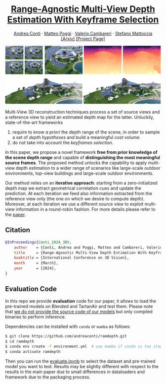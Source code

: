 <h1 align="center">
<a href="">Range-Agnostic Multi-View Depth Estimation With Keyframe Selection</a>
</h1>

<p>
<div align="center">
    <a href="https://andreaconti.github.io">Andrea Conti</a>
    &middot;
    <a href="https://mattpoggi.github.io">Matteo Poggi</a>
    &middot;
    <a href="">Valerio Cambareri</a>
    &middot;
    <a href="http://vision.deis.unibo.it/~smatt/Site/Home.html">Stefano Mattoccia</a>
</div>
<div align="center">
    <a href="https://arxiv.org/pdf/2212.00790.pdf">[Arxiv]</a>
    <a href="https://andreaconti.github.io/projects/range_agnostic_multi_view_depth">[Project Page]</a>
</div>
</p>

![](https://github.com/andreaconti/ramdepth/blob/main/media/teaser.png)

Multi-View 3D reconstruction techniques process a set of source views and a reference view to yield an estimated depth map for the latter. Unluckily, state-of-the-art frameworks

1. require to know _a priori_ the depth range of the scene, in order to sample a set of _depth hypotheses_ and build a meaningful _cost volume_.
2. do not take into account the _keyframes selection_.

In this paper, we propose a novel framework **free from prior knowledge of the scene depth range** and capable of **distinguishing the most meaningful source frames**. The proposed method unlocks the capability to apply multi-view depth estimation to a wider range of scenarios like large-scale outdoor environments, top-view buildings and large-scale outdoor environments.

Our method relies on an **iterative approach**: starting from a zero-initialized depth map we extract geometrical correlation cues and update the prediction. At each iteration we feed also information extracted from the reference view only (the one on which we desire to compute depth). 
Moreover, at each iteration we use a different source view to exploit multi-view information in a round-robin fashion. For more details please refer to the [paper]().

## Citation

```bibtex
@InProceedings{Conti_2024_3DV,
    author    = {Conti, Andrea and Poggi, Matteo and Cambareri, Valerio and Mattoccia, Stefano},
    title     = {Range-Agnostic Multi-View Depth Estimation With Keyframe Selection},
    booktitle = {International Conference on 3D Vision},
    month     = {March},
    year      = {2024},
}
```

## Evaluation Code

In this repo we provide __evaluation__ code for our paper, it allows to load the pre-trained models on Blended and TartanAir and test them. Please note that <u>we do not provide the source code of our models</u> but only compiled binaries to perform inference.

Dependencies can be installed with `conda` or `mamba` as follows:

```bash
$ git clone https://github.com/andreaconti/ramdepth.git
$ cd ramdepth
$ conda env create -f environment.yml  # use mamba if conda is too slow
$ conda activate ramdepth
```

Then you can run the [evaluate.ipynb](https://github.com/andreaconti/ramdepth/blob/main/evaluate.ipynb) to select the dataset and pre-trained model you want to test. Results may be slightly different with respect to the results in the main paper due to small differences in dataloaders and framework due to the packaging process.